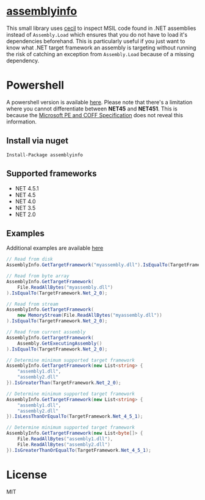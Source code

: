 [assemblyinfo](https://www.nuget.org/packages/assemblyinfo/0.1.0)
============

This small library uses [cecil](https://github.com/jbevain/cecil) to inspect MSIL code found in .NET assemblies
instead of `Assembly.Load` which ensures that you do not have to load it's dependencies
beforehand. This is particularly useful if you just want to know what .NET target framework an
assembly is targeting without running the risk of catching an exception from `Assembly.Load`
because of a missing dependency.

Powershell
==========

A powershell version is available [here](https://gist.github.com/peters/6991125). Please note that
there's a limitation where you cannot differentiate between **NET45** and **NET451**. This is because the
[Microsoft PE and COFF Specification](http://msdn.microsoft.com/en-us/windows/hardware/gg463119.aspx) does not
reveal this information.

Install via nuget
---
```
Install-Package assemblyinfo
```

Supported frameworks
----

* NET 4.5.1
* NET 4.5
* NET 4.0
* NET 3.5
* NET 2.0

Examples
-----

Additional examples are available [here](https://github.com/peters/assemblyinfo/tree/develop/src/assemblyinfo.tests)

```cs
// Read from disk 
AssemblyInfo.GetTargetFramework("myassembly.dll").IsEqualTo(TargetFramework.Net_2_0);

// Read from byte array
AssemblyInfo.GetTargetFramework(
	File.ReadAllBytes("myassembly.dll")
).IsEqualTo(TargetFramework.Net_2_0);

// Read from stream
AssemblyInfo.GetTargetFramework(
	new MemoryStream(File.ReadAllBytes("myassembly.dll"))
).IsEqualTo(TargetFramework.Net_2_0);

// Read from current assembly
AssemblyInfo.GetTargetFramework(
	Assembly.GetExecutingAssembly()
).IsEqualTo(TargetFramework.Net_2_0);

// Determine minimum supported target framework
AssemblyInfo.GetTargetFramework(new List<string> { 
	"assembly1.dll",
	"assembly2.dll"
}).IsGreaterThan(TargetFramework.Net_2_0);

// Determine minimum supported target framework
AssemblyInfo.GetTargetFramework(new List<string> { 
	"assembly1.dll",
	"assembly2.dll"
}).IsLessThanOrEqualTo(TargetFramework.Net_4_5_1);

// Determine minimum supported target framework
AssemblyInfo.GetTargetFramework(new List<byte[]> { 
	File.ReadAllBytes("assembly1.dll"),
	File.ReadAllBytes("assembly2.dll")
}).IsGreaterThanOrEqualTo(TargetFramework.Net_4_5_1);
```

License
=======
MIT
